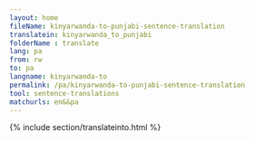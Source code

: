 ```yaml
---
layout: home
fileName: kinyarwanda-to-punjabi-sentence-translation
translatein: kinyarwanda_to_punjabi
folderName : translate
lang: pa
from: rw
to: pa
langname: kinyarwanda-to
permalink: /pa/kinyarwanda-to-punjabi-sentence-translation
tool: sentence-translations
matchurls: en&&pa
---
```

{% include section/translateinto.html %}
